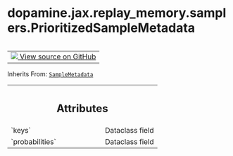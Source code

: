 <div itemscope itemtype="http://developers.google.com/ReferenceObject">
<meta itemprop="name" content="dopamine.jax.replay_memory.samplers.PrioritizedSampleMetadata" />
<meta itemprop="path" content="Stable" />
</div>

# dopamine.jax.replay_memory.samplers.PrioritizedSampleMetadata

<!-- Insert buttons and diff -->

<table class="tfo-notebook-buttons tfo-api nocontent" align="left">
<td>
  <a target="_blank" href="https://github.com/google/dopamine/tree/master/dopamine/jax/replay_memory/samplers.py#L169-L171">
    <img src="https://www.tensorflow.org/images/GitHub-Mark-32px.png" />
    View source on GitHub
  </a>
</td>
</table>





Inherits From: [`SampleMetadata`](../../../../dopamine/jax/replay_memory/samplers/SampleMetadata.md)

<!-- Placeholder for "Used in" -->




<!-- Tabular view -->
 <table class="responsive fixed orange">
<colgroup><col width="214px"><col></colgroup>
<tr><th colspan="2"><h2 class="add-link">Attributes</h2></th></tr>

<tr>
<td>
`keys`<a id="keys"></a>
</td>
<td>
Dataclass field
</td>
</tr><tr>
<td>
`probabilities`<a id="probabilities"></a>
</td>
<td>
Dataclass field
</td>
</tr>
</table>



